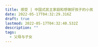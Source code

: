 ```yaml
---
title: 感受 | 中国式民主家庭和想做好孩子的小孩
date: 2022-05-17T04:32:29.316Z
draft: true
lastmod: 2022-05-17T04:32:40.532Z
description: ""
tags:
  - 父母与子女
---
```

